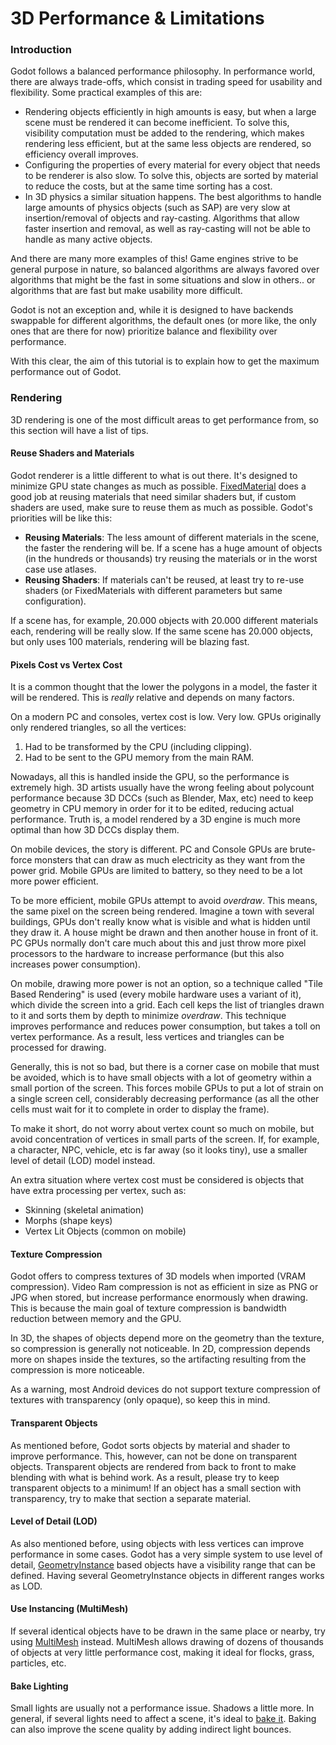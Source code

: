 # 3D Performance & Limitations

### Introduction

Godot follows a balanced performance philosophy. In performance world, there are always trade-offs, which consist in trading speed for usability and flexibility. Some practical examples of this are:

* Rendering objects efficiently in high amounts is easy, but when a large scene must be rendered it can become inefficient. To solve this, visibility computation must be added to the rendering, which makes rendering less efficient, but at the same less objects are rendered, so efficiency overall improves.
* Configuring the properties of every material for every object that needs to be renderer is also slow. To solve this, objects are sorted by material to reduce the costs, but at the same time sorting has a cost.
* In 3D physics a similar situation happens. The best algorithms to handle large amounts of physics objects (such as SAP) are very slow at insertion/removal of objects and ray-casting. Algorithms that allow faster insertion and removal, as well as ray-casting will not be able to handle as many active objects.

And there are many more examples of this! Game engines strive to be general purpose in nature, so balanced algorithms are always favored over algorithms that might be the fast in some situations and slow in others.. or algorithms that are fast but make usability more difficult.

Godot is not an exception and, while it is designed to have backends swappable for different algorithms, the default ones (or more like, the only ones that are there for now) prioritize balance and flexibility over performance.

With this clear, the aim of this tutorial is to explain how to get the maximum performance out of Godot.

### Rendering

3D rendering is one of the most difficult areas to get performance from, so this section will have a list of tips.

#### Reuse Shaders and Materials

Godot renderer is a little different to what is out there. It's designed to minimize GPU state changes as much as possible. [FixedMaterial](class_fixedmaterial) does a good job at reusing materials that need similar shaders but, if custom shaders are used, make sure to reuse them as much as possible. Godot's priorities will be like this:

* **Reusing Materials**: The less amount of different materials in the scene, the faster the rendering will be. If a scene has a huge amount of objects (in the hundreds or thousands) try reusing the materials or in the worst case use atlases.
* **Reusing Shaders**: If materials can't be reused, at least try to re-use shaders (or FixedMaterials with different parameters but same configuration).

If a scene has, for example, 20.000 objects with 20.000 different materials each, rendering will be really slow. If the same scene has 20.000 objects, but only uses 100 materials, rendering will be blazing fast.

#### Pixels Cost vs Vertex Cost

It is a common thought that the lower the polygons in a model, the faster it will be rendered. This is _really_ relative and depends on many factors.

On a modern PC and consoles, vertex cost is low. Very low. GPUs originally only rendered triangles, so all the vertices:
1. Had to be transformed by the CPU (including clipping).
2. Had to be sent to the GPU memory from the main RAM.

Nowadays, all this is handled inside the GPU, so the performance is extremely high. 3D artists usually have the wrong feeling about polycount performance because 3D DCCs (such as Blender, Max, etc) need to keep geometry in CPU memory in order for it to be edited, reducing actual performance. Truth is, a model rendered by a 3D engine is much more optimal than how 3D DCCs display them.

On mobile devices, the story is different. PC and Console GPUs are brute-force monsters that can draw as much electricity as they want from the power grid. Mobile GPUs are limited to battery, so they need to be a lot more power efficient. 

To be more efficient, mobile GPUs attempt to avoid _overdraw_. This means, the same pixel on the screen being rendered. Imagine a town with several buildings, GPUs don't really know what is visible and what is hidden until they draw it. A house might be drawn and then another house in front of it. PC GPUs normally don't care much about this and just throw more pixel processors to the hardware to increase performance (but this also increases power consumption).

On mobile, drawing more power is not an option, so a technique called "Tile Based Rendering" is used (every mobile hardware uses a variant of it), which divide the screen into a grid. Each cell keps the list of triangles drawn to it and sorts them by depth to minimize _overdraw_. This technique improves performance and reduces power consumption, but takes a toll on vertex performance. As a result, less vertices and triangles can be processed for drawing. 

Generally, this is not so bad, but there is a corner case on mobile that must be avoided, which is to have small objects with a lot of geometry within a small portion of the screen. This forces mobile GPUs to put a lot of strain on a single screen cell, considerably decreasing performance (as all the other cells must wait for it to complete in order to display the frame). 

To make it short, do not worry about vertex count so much on mobile, but avoid concentration of vertices in small parts of the screen. If, for example, a character, NPC, vehicle, etc is far away (so it looks tiny), use a smaller level of detail (LOD) model instead.

An extra situation where vertex cost must be considered is objects that have extra processing per vertex, such as:

* Skinning (skeletal animation)
* Morphs (shape keys)
* Vertex Lit Objects (common on mobile)

#### Texture Compression

Godot offers to compress textures of 3D models when imported (VRAM compression). Video Ram compression is not as efficient in size as PNG or JPG when stored, but increase performance enormously when drawing. 
This is because the main goal of texture compression is bandwidth reduction between memory and the GPU.

In 3D, the shapes of objects depend more on the geometry than the texture, so compression is generally not noticeable. In 2D, compression depends more on shapes inside the textures, so the artifacting resulting from the compression is more noticeable. 

As a warning, most Android devices do not support texture compression of textures with transparency (only opaque), so keep this in mind.

#### Transparent Objects

As mentioned before, Godot sorts objects by material and shader to improve performance. This, however, can not be done on transparent objects. Transparent objects are rendered from back to front to make blending with what is behind work. As a result, please try to keep transparent objects to a minimum! If an object has a small section with transparency, try to make that section a separate material.

#### Level of Detail (LOD)

As also mentioned before, using objects with less vertices can improve performance in some cases. Godot has a very simple system to use level of detail, [GeometryInstance](class_geometryinstance) based objects have a visibility range that can be defined. Having several GeometryInstance objects in different ranges works as LOD.

#### Use Instancing (MultiMesh)

If several identical objects have to be drawn in the same place or nearby, try using [MultiMesh](class_multimesh) instead. MultiMesh allows drawing of dozens of thousands of objects at very little performance cost, making it ideal for flocks, grass, particles, etc.


#### Bake Lighting

Small lights are usually not a performance issue. Shadows a little more. In general, if several lights need to affect a scene, it's ideal to [bake it](tutorial_light_baking). Baking can also improve the scene quality by adding indirect light bounces. 




